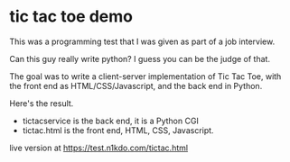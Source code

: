 # tic tac toe demo

This was a programming test that I was given as part of a job interview.

Can this guy really write python?  I guess you can be the judge of that.

The goal was to write a client-server implementation of Tic Tac Toe, with the front end as HTML/CSS/Javascript,
and the back end in Python.

Here's the result.

* tictacservice is the back end, it is a Python CGI
* tictac.html is the front end, HTML, CSS, Javascript.
 
 
live version at https://test.n1kdo.com/tictac.html 
